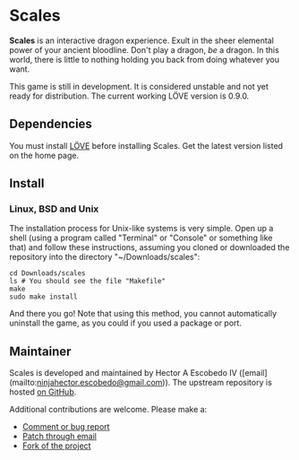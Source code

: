 Scales
======

**Scales** is an interactive dragon experience. Exult in the sheer
elemental power of your ancient bloodline. Don't play a dragon, _be_ a
dragon. In this world, there is little to nothing holding you back from
doing whatever you want.

This game is still in development. It is considered unstable and not
yet ready for distribution. The current working LÖVE version is 0.9.0.

Dependencies
------------

You must install [LÖVE](http://love2d.org/) before installing Scales.
Get the latest version listed on the home page.

Install
-------

### Linux, BSD and Unix ###

The installation process for Unix-like systems is very simple. Open up
a shell (using a program called "Terminal" or "Console" or something like
that) and follow these instructions, assuming you cloned or downloaded the
repository into the directory "~/Downloads/scales":

```
cd Downloads/scales
ls # You should see the file "Makefile"
make
sudo make install
```

And there you go! Note that using this method, you cannot automatically
uninstall the game, as you could if you used a package or port.

Maintainer
----------

Scales is developed and maintained by Hector A Escobedo IV ([email]
(mailto:ninjahector.escobedo@gmail.com)). The upstream repository is
hosted [on GitHub](https://github.com/HectorAE/scales/).

Additional contributions are welcome. Please make a:
* [Comment or bug report](https://github.com/HectorAE/scales/issues/new/)
* [Patch through email](mailto:ninjahector.escobedo@gmail.com)
* [Fork of the project](https://github.com/HectorAE/scales/fork/)
